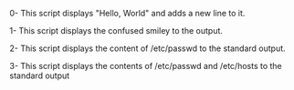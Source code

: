 0- This script displays "Hello, World" and adds a new line to it.

1- This script displays the confused smiley to the output.

2- This script displays the content of /etc/passwd to the standard output.

3- This script displays the contents of /etc/passwd and /etc/hosts to the standard output

